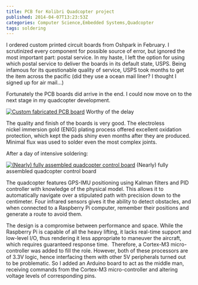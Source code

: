 ```yaml
---
title: PCB for Kolibri Quadcopter project
published: 2014-04-07T13:23:53Z
categories: Computer Science,Embedded Systems,Quadcopter
tags: soldering
---
```


I ordered custom printed circuit boards from Oshpark in February. I scrutinized every component for possible source of error, but ignored the most important part: postal service. In my haste, I left the option for using which postal service to deliver the boards in its default state, USPS. Being infamous for its questionable quality of service, USPS took months to get the item across the pacific (did they use a ocean mail liner? I thought I signed up for air mail...)

Fortunately the PCB boards did arrive in the end. I could now move on to the next stage in my quadcopter development.

[![Custom fabricated PCB board](https://static.thinkingandcomputing.com/2014/04/pcb.jpg)](https://static.thinkingandcomputing.com/2014/04/pcb_l.jpg)
<tnc-caption>Worthy of the delay</tnc-caption>

The quality and finish of the boards is very good. The electroless nickel immersion gold (ENIG) plating process offered excellent oxidation protection, which kept the pads shiny even months after they are produced. Minimal flux was used to solder even the most complex joints.

After a day of intensive soldering: 

[![(Nearly) fully assembled quadcopter control board](https://static.thinkingandcomputing.com/2014/04/cboard.jpg)](https://static.thinkingandcomputing.com/2014/04/cboard_l.jpg)
<tnc-caption>(Nearly) fully assembled quadcopter control board</tnc-caption>

The quadcopter features GPS-IMU positioning using Kalman filters and PID controller with knowledge of the physical model. This allows it to automatically navigate over a stipulated path with precision down to the centimeter. Four infrared sensors gives it the ability to detect obstacles, and when connected to a Raspberry Pi computer, remember their positions and generate a route to avoid them.

The design is a compromise between performance and space. While the Raspberry Pi is capable of all the heavy lifting, it lacks real-time support and low-level I/O, thus rendering it less appropriate to maneuver the aircraft, which requires guaranteed response time.  Therefore, a Cortex-M3 micro-controller was added to fill the role. However, both of these processors are of 3.3V logic, hence interfacing them with other 5V peripherals turned out to be problematic. So I added an Arduino board to act as the middle man, receiving commands from the Cortex-M3 micro-controller and altering voltage levels of corresponding pins.
